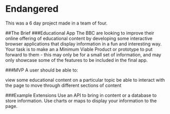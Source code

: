 # Endangered
This was a 6 day project made in a team of four.


##The Brief
###Educational App
The BBC are looking to improve their online offering of educational content by developing some interactive browser applications that display information in a fun and interesting way. Your task is to make an a Minimum Viable Product or prototype to put forward to them - this may only be for a small set of information, and may only showcase some of the features to be included in the final app.

###MVP
A user should be able to:

view some educational content on a particular topic
be able to interact with the page to move through different sections of content

###Example Extensions
Use an API to bring in content or a database to store information.
Use charts or maps to display your information to the page.
